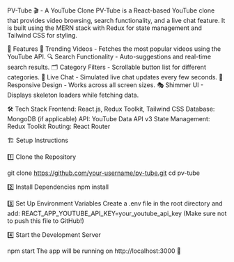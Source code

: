 PV-Tube 🎬 - A YouTube Clone
PV-Tube is a React-based YouTube clone that provides video browsing, search functionality, and a live chat feature. It is built using the MERN stack with Redux for state management and Tailwind CSS for styling.

🚀 Features
🎥 Trending Videos - Fetches the most popular videos using the YouTube API.
🔍 Search Functionality - Auto-suggestions and real-time search results.
🗂 Category Filters - Scrollable button list for different categories.
💬 Live Chat - Simulated live chat updates every few seconds.
📱 Responsive Design - Works across all screen sizes.
🎭 Shimmer UI - Displays skeleton loaders while fetching data.

🛠 Tech Stack
Frontend: React.js, Redux Toolkit, Tailwind CSS
Database: MongoDB (if applicable)
API: YouTube Data API v3
State Management: Redux Toolkit
Routing: React Router

🏗 Setup Instructions

1️⃣ Clone the Repository

git clone https://github.com/your-username/pv-tube.git
cd pv-tube

2️⃣ Install Dependencies
npm install

3️⃣ Set Up Environment Variables
Create a .env file in the root directory and add:
REACT_APP_YOUTUBE_API_KEY=your_youtube_api_key
(Make sure not to push this file to GitHub!)

4️⃣ Start the Development Server

npm start
The app will be running on http://localhost:3000 🚀